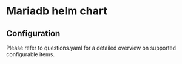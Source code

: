 # Mariadb helm chart

## Configuration

Please refer to questions.yaml for a detailed overview on supported configurable items.
